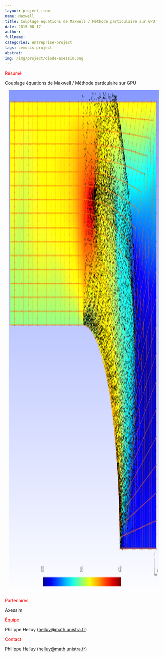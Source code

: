 ```yaml
---
layout: project_item
name: Maxwell
title: Couplage équations de Maxwell / Méthode particulaire sur GPU
date: 2015-08-17
author: 
fullname: 
categories: entreprise-project
tags: cemosis-project
abstrat: 
img: /img/project/diode-axessim.png
---
```


<p style="color:red">Résumé</p>

Couplage équations de Maxwell / Méthode particulaire sur GPU

<center>
<img src="/img/project/diode-axessim.png" style="height:40vh;width:50vw">
</center>

<p style="color:red">Partenaires</p> 

Axessim

<p style="color:red">Équipe</p>

Philippe Helluy (helluy@math.unistra.fr)

<p style="color:red">Contact</p> 

Philippe Helluy (helluy@math.unistra.fr)
